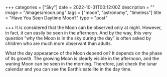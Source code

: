 +++
categories = ["Sky"]
date = 2022-10-31T00:12:00Z
description = ""
image = "/images/moon.png"
tags = ["moon", "astronomy", "timeless"]
title = "Have You Seen Daytime Moon?"
type = "post"

+++
It is considered that the Moon can be observed only at night. However, in fact, it can easily be seen in the afternoon. And by the way, this very question “why the Moon is in the sky during the day” is often asked by children who are much more observant than adults.

What the day appearance of the Moon depend on? It depends on the phase of its growth. The growing Moon is clearly visible in the afternoon, and the waning Moon can be seen in the morning. Therefore, just check the lunar calendar and you can see the Earth’s satellite in the day time.